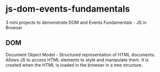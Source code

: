 # js-dom-events-fundamentals
3 mini projects to demonstrate DOM and Events Fundamentals - JS in Browser

## DOM

Document Object Model - Structured representation of HTML documents. Allows JS to access HTML elements to style and manipulate them.
It is created when the HTML is loaded in the browser in a tree structure.
